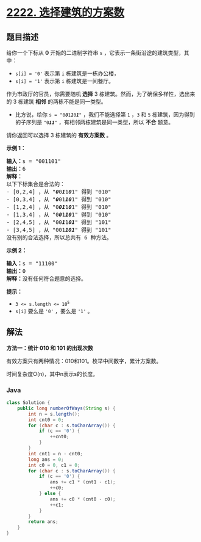 # [2222. 选择建筑的方案数](https://leetcode.cn/problems/number-of-ways-to-select-buildings)

## 题目描述

<p>给你一个下标从 <strong>0</strong>&nbsp;开始的二进制字符串&nbsp;<code>s</code>&nbsp;，它表示一条街沿途的建筑类型，其中：</p>

<ul>
	<li><code>s[i] = '0'</code>&nbsp;表示第&nbsp;<code>i</code>&nbsp;栋建筑是一栋办公楼，</li>
	<li><code>s[i] = '1'</code>&nbsp;表示第&nbsp;<code>i</code>&nbsp;栋建筑是一间餐厅。</li>
</ul>

<p>作为市政厅的官员，你需要随机<strong>&nbsp;选择</strong>&nbsp;3 栋建筑。然而，为了确保多样性，选出来的 3 栋建筑 <strong>相邻</strong>&nbsp;的两栋不能是同一类型。</p>

<ul>
	<li>比方说，给你&nbsp;<code>s = "0<em><strong>0</strong></em>1<em><strong>1</strong></em>0<em><strong>1</strong></em>"</code>&nbsp;，我们不能选择第&nbsp;<code>1</code>&nbsp;，<code>3</code>&nbsp;和&nbsp;<code>5</code>&nbsp;栋建筑，因为得到的子序列是&nbsp;<code>"0<em><strong>11</strong></em>"</code>&nbsp;，有相邻两栋建筑是同一类型，所以 <strong>不合</strong>&nbsp;题意。</li>
</ul>

<p>请你返回可以选择 3 栋建筑的 <strong>有效方案数</strong>&nbsp;。</p>

<p><strong>示例 1：</strong></p>

<pre><b>输入：</b>s = "001101"
<b>输出：</b>6
<b>解释：</b>
以下下标集合是合法的：
- [0,2,4] ，从 "<em><strong>0</strong></em>0<em><strong>1</strong></em>1<em><strong>0</strong></em>1" 得到 "010"
- [0,3,4] ，从 "<em><strong>0</strong></em>01<em><strong>10</strong></em>1" 得到 "010"
- [1,2,4] ，从 "0<em><strong>01</strong></em>1<em><strong>0</strong></em>1" 得到 "010"
- [1,3,4] ，从 "0<em><strong>0</strong></em>1<em><strong>10</strong></em>1" 得到 "010"
- [2,4,5] ，从 "00<em><strong>1</strong></em>1<em><strong>01</strong></em>" 得到 "101"
- [3,4,5] ，从 "001<em><strong>101</strong></em>" 得到 "101"
没有别的合法选择，所以总共有 6 种方法。
</pre>

<p><strong>示例 2：</strong></p>

<pre><b>输入：</b>s = "11100"
<b>输出：</b>0
<b>解释：</b>没有任何符合题意的选择。
</pre>

<p><strong>提示：</strong></p>

<ul>
	<li><code>3 &lt;= s.length &lt;= 10<sup>5</sup></code></li>
	<li><code>s[i]</code>&nbsp;要么是&nbsp;<code>'0'</code>&nbsp;，要么是&nbsp;<code>'1'</code>&nbsp;。</li>
</ul>

## 解法

**方法一：统计 010 和 101 的出现次数**

有效方案只有两种情况：010和101。枚举中间数字，累计方案数。

时间复杂度O(n)，其中n表示s的长度。

### **Java**

```java
class Solution {
    public long numberOfWays(String s) {
        int n = s.length();
        int cnt0 = 0;
        for (char c : s.toCharArray()) {
            if (c == '0') {
                ++cnt0;
            }
        }
        int cnt1 = n - cnt0;
        long ans = 0;
        int c0 = 0, c1 = 0;
        for (char c : s.toCharArray()) {
            if (c == '0') {
                ans += c1 * (cnt1 - c1);
                ++c0;
            } else {
                ans += c0 * (cnt0 - c0);
                ++c1;
            }
        }
        return ans;
    }
}
```
